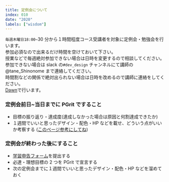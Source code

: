 ```yaml
---
title: 定例会について
index: 010
date: "2020"
labels: ["wisdom"]
---
```


`毎週木曜日18:00~`30 分から１時間程度コース受講者を対象に定例会・勉強会を行います。  
参加必須なので出来るだけ時間を空けておいて下さい。  
授業などで毎週絶対参加できない場合は日時を変更するので相談してください。  
参加できない場合は slack の`#dev_design` チャンネルにて講師の@tane_Shinonome まで連絡してください。  
時間割などの関係で絶対出られない場合は日時を改めるので講師に連絡をしてください。  
[Dawn](https://dev.dawn.4nonome.com/729fd91a-0e17-4ad0-a108-77362b0963c9/signin)で行います。

### 定例会前日~当日までに PGrit ですること

- 目標の振り返り・達成度(達成しなかった場合は原因と何割達成できたか)
- １週間でいいと思ったデザイン・配色・HP などを載せ、どういう点がいいか考察する
  ([このページ参考にしてね](./wisdom/section1))

### 定例会が終わった後にすること

- [学習申告フォーム](https://docs.google.com/forms/d/e/1FAIpQLSeKyNsvpVw2KTxsWFtQCAgiQ2ydK6o4Sop9r1JpEjGjiptCOw/viewform)を提出する
- 必達・理想目標の 2 つを PGrit で宣言する
- 次の定例会までに１週間でいいと思ったデザイン・配色・HP などを溜めておく
